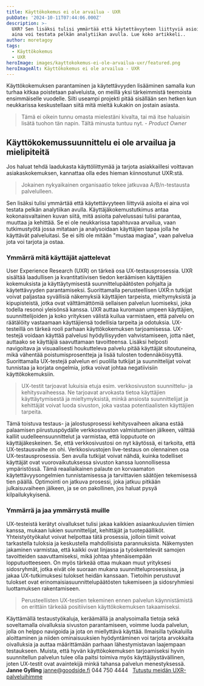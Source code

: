 ```yaml
---
title: Käyttökokemus ei ole arvailua - UXR
pubDate: '2024-10-11T07:44:06.000Z'
description: >-
  UXR? Sen lisäksi tulisi ymmärtää että käytettävyyteen liittyviä asioita ei
  aina voi testata pelkän analytiikan avulla. Lue koko artikkeli..
author: moretagoy
tags:
  - Käyttökokemus
  - UXR
heroImage: images/kayttokokemus-ei-ole-arvailua-uxr/featured.png
heroImageAlt: Käyttökokemus ei ole arvailua - UXR
---
```


Käyttökokemuksen parantaminen ja käytettävyyden lisääminen samalla kun turhaa kitkaa poistetaan palveluista, on meillä yksi tärkeimmistä teemoista ensimmäiselle vuodelle. Silti useampi projekti pitää sisällään sen hetken kun neukkarissa keskustellaan siitä mitä mieltä kukakin on jostain asiasta.

> Tämä ei oikein tunnu omasta mielestäni kivalta, tai mä itse haluaisin lisätä tuohon tän napin. Tältä minusta tuntuu nyt. - _Product Owner_

## Käyttökokemussuunnittelu ei ole arvailua ja mielipiteitä

Jos haluat tehdä laadukasta käyttöliittymää ja tarjota asiakkaillesi voittavan asiakaskokemuksen, kannattaa olla edes hieman kiinnostunut UXR:stä.

> Jokainen nykyaikainen organisaatio tekee jatkuvaa A/B/n-testausta palvelulleen.

Sen lisäksi tulisi ymmärtää että käytettävyyteen liittyviä asioita ei aina voi testata pelkän analytiikan avulla. Käyttäjäkokemustutkimus antaa kokonaisvaltainen kuvan siitä, mitä asioita palvelussasi tulisi parantaa, muuttaa ja kehittää. Se ei ole neukkarissa tapahtuvaa arvailua, vaan tutkimustyötä jossa mitataan ja analysoidaan käyttäjien tapaa jolla he käyttävät palveluitasi. Se ei silti ole mitään "mustaa magiaa", vaan palvelua jota voi tarjota ja ostaa.

### Ymmärrä mitä käyttäjät ajattelevat

User Experience Research (UXR) on tärkeä osa UX-testausprosessia. UXR sisältää laadullisen ja kvantitatiivisen tiedon keräämisen käyttäjien kokemuksista ja käyttäytymisestä suunnittelupäätösten pohjalta ja käytettävyyden parantamiseksi. Suorittamalla perusteellisen UXR:n tutkijat voivat paljastaa syvällisiä näkemyksiä käyttäjien tarpeista, mieltymyksistä ja kipupisteistä, jotka ovat välttämättömiä sellaisen palvelun luomiseksi, joka todella resonoi yleisönsä kanssa. UXR auttaa kuromaan umpeen käyttäjien, suunnittelijoiden ja koko yrityksen välistä kuilua varmistaen, että palvelu on räätälöity vastaamaan käyttäjiensä todellisia tarpeita ja odotuksia. UX-testeillä on tärkeä rooli parhaan käyttökokemuksen tarjoamisessa. UX-testejä voidaan käyttää palvelusi hyödyllisyyden vahvistamiseen, jotta näet, auttaako se käyttäjiä saavuttamaan tavoitteensa. Lisäksi helposti navigoitava ja visuaalisesti houkutteleva palvelu pitää käyttäjät sitoutuneina, mikä vähentää poistumisprosentteja ja lisää tulosten todennäköisyyttä. Suorittamalla UX-testejä palvelun eri puolilla tutkijat ja suunnittelijat voivat tunnistaa ja korjata ongelmia, jotka voivat johtaa negatiivisiin käyttökokemuksiin.

> UX-testit tarjoavat lukuisia etuja esim. verkkosivuston suunnittelu- ja kehitysvaiheessa. Ne tarjoavat arvokasta tietoa käyttäjien käyttäytymisestä ja mieltymyksistä, minkä ansiosta suunnittelijat ja kehittäjät voivat luoda sivuston, joka vastaa potentiaalisten käyttäjien tarpeita.

Tämä toistuva testaus- ja jalostusprosessi kehitysvaiheen aikana estää palaamisen piirustuspöydälle verkkosivuston valmistumisen jälkeen, välttää kalliit uudelleensuunnittelut ja varmistaa, että lopputuote on käyttäjäkeskeinen. Se, että verkkosivustosi on nyt käytössä, ei tarkoita, että UX-testausvaihe on ohi. Verkkosivustojen live-testaus on olennainen osa UX-testausprosessia. Sen avulla tutkijat voivat nähdä, kuinka todelliset käyttäjät ovat vuorovaikutuksessa sivuston kanssa luonnollisessa ympäristössä. Tämä reaaliaikainen palaute on korvaamaton käytettävyysongelmien tunnistamisessa ja tarvittavien säätöjen tekemisessä tien päällä. Optimointi on jatkuva prosessi, joka jatkuu pitkään julkaisuvaiheen jälkeen, ja se on pakollinen, jos haluat pysyä kilpailukykyisenä.

### Ymmärrä ja jaa ymmärrystä muille

UX-testeistä kerätyt oivallukset tulisi jakaa kaikkien asiaankuuluvien tiimien kanssa, mukaan lukien suunnittelijat, kehittäjät ja tuotepäälliköt. Yhteistyötyökalut voivat helpottaa tätä prosessia, jolloin tiimit voivat tarkastella tuloksia ja keskustella mahdollisista parannuksista. Näkemysten jakaminen varmistaa, että kaikki ovat linjassa ja työskentelevät samojen tavoitteiden saavuttamiseksi, mikä johtaa yhtenäisempään lopputuotteeseen. On myös tärkeää ottaa mukaan muut yrityksesi sidosryhmät, jotka eivät ole suoraan mukana suunnitteluprosessissa, ja jakaa UX-tutkimuksesi tulokset heidän kanssaan. Tietoihin perustuvat tulokset ovat erinomaisia ​​suunnittelupäätösten tukemiseen ja sidosryhmiesi luottamuksen rakentamiseen.

> Perusteellisten UX-testien tekeminen ennen palvelun käynnistämistä on erittäin tärkeää positiivisen käyttökokemuksen takaamiseksi.

Käyttämällä testaustyökaluja, keräämällä ja analysoimalla tietoja sekä soveltamalla oivalluksia sivuston parantamiseen, voimme luoda palvelun, jolla on helppo navigoida ja jota on miellyttävä käyttää. Ilmaisilla työkaluilla aloittaminen ja niiden ominaisuuksien hyödyntäminen voi tarjota arvokkaita oivalluksia ja auttaa määrittämään parhaan lähestymistavan laajempaan testaukseen. Muista, että hyvän käyttökokemuksen tarjoamiseksi hyvin suunnitellun palvelun tulee olla paitsi toimiva myös käyttäjäystävällinen, joten UX-testit ovat avaintekijä minkä tahansa palvelun menestyksessä.   **Janne Gylling** janne@goodside.fi 044 750 4444   [Tutustu meidän UXR-palveluihimme](https://goodside.fi/palvelut/uxr/)